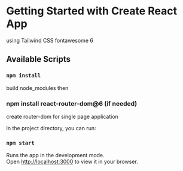 # Getting Started with Create React App

using Tailwind CSS fontawesome 6

## Available Scripts

### `npm install`

build node_modules then

### npm install react-router-dom@6 (if needed)

create router-dom for single page application

In the project directory, you can run:

### `npm start`

Runs the app in the development mode.\
Open [http://localhost:3000](http://localhost:3000) to view it in your browser.
